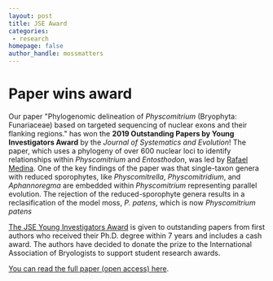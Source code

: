 ```yaml
---
layout: post
title: JSE Award
categories:
 - research
homepage: false
author_handle: mossmatters
---
```


# Paper wins award

Our paper "Phylogenomic delineation of  *Physcomitrium*  (Bryophyta: Funariaceae) based on targeted sequencing of nuclear exons and their flanking regions." has won the **2019 Outstanding Papers by Young Investigators Award** by the *Journal of Systematics and Evolution*! The paper, which uses a phylogeny of over 600 nuclear loci to identify relationships within *Physcomitrium* and *Entosthodon*, was led by [Rafael Medina](http://www.rafamedina.com/). One of the key findings of the paper was that single-taxon genera with reduced sporophytes, like *Physcomitrella*, *Physcomitridium*, and *Aphannoregma* are embedded within *Physcomitrium* representing parallel evolution. The rejection of the reduced-sporophyte genera results in a reclasification of the model moss, *P. patens*, which is now *Physcomitrium patens*  

[The JSE Young Investigators Award](https://www.jse.ac.cn/EN/abstract/abstract71645.shtml) is given to outstanding papers from first authors who received their Ph.D. degree within 7 years and includes a cash award. The authors have decided to donate the prize to the International Association of Bryologists to support student research awards. 

[You can read the full paper (open access) here](https://onlinelibrary.wiley.com/doi/full/10.1111/jse.12516).
